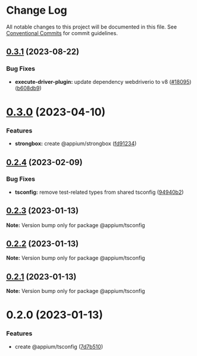 # Change Log

All notable changes to this project will be documented in this file.
See [Conventional Commits](https://conventionalcommits.org) for commit guidelines.

## [0.3.1](https://github.com/appium/appium/compare/@appium/tsconfig@0.3.0...@appium/tsconfig@0.3.1) (2023-08-22)


### Bug Fixes

* **execute-driver-plugin:** update dependency webdriverio to v8 ([#18095](https://github.com/appium/appium/issues/18095)) ([b608db9](https://github.com/appium/appium/commit/b608db91a8ef0e3cad43ce3e14b625bf9234d383))



# [0.3.0](https://github.com/appium/appium/compare/@appium/tsconfig@0.2.4...@appium/tsconfig@0.3.0) (2023-04-10)


### Features

* **strongbox:** create @appium/strongbox ([fd91234](https://github.com/appium/appium/commit/fd912346fade8f29f5b4d1458828ea677d7e9fcc))





## [0.2.4](https://github.com/appium/appium/compare/@appium/tsconfig@0.2.3...@appium/tsconfig@0.2.4) (2023-02-09)


### Bug Fixes

* **tsconfig:** remove test-related types from shared tsconfig ([94940b2](https://github.com/appium/appium/commit/94940b274f27153851e97973d94c240f0089c0ea))





## [0.2.3](https://github.com/appium/appium/compare/@appium/tsconfig@0.2.2...@appium/tsconfig@0.2.3) (2023-01-13)

**Note:** Version bump only for package @appium/tsconfig





## [0.2.2](https://github.com/appium/appium/compare/@appium/tsconfig@0.2.1...@appium/tsconfig@0.2.2) (2023-01-13)

**Note:** Version bump only for package @appium/tsconfig





## [0.2.1](https://github.com/appium/appium/compare/@appium/tsconfig@0.2.0...@appium/tsconfig@0.2.1) (2023-01-13)

**Note:** Version bump only for package @appium/tsconfig





# 0.2.0 (2023-01-13)


### Features

* create @appium/tsconfig ([7d7b510](https://github.com/appium/appium/commit/7d7b510a03afb1f103be783e7696e7faec0b296a))
